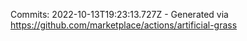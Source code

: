 Commits: 2022-10-13T19:23:13.727Z - Generated via https://github.com/marketplace/actions/artificial-grass
<br>
